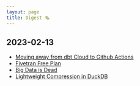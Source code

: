 ```yaml
---
layout: page
title: Digest 🗞️
---
```


## 2023-02-13

- [Moving away from dbt Cloud to Github Actions](https://medium.com/@datajuls/why-i-moved-my-dbt-workloads-to-github-and-saved-over-65-000-759b37486001)
- [Fivetran Free Plan](https://www.fivetran.com/blog/fivetran-free-plan)
- [Big Data is Dead](https://motherduck.com/blog/big-data-is-dead/)
- [Lightweight Compression in DuckDB](https://duckdb.org/2022/10/28/lightweight-compression.html)
